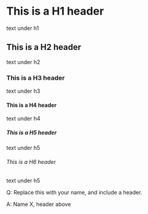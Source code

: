 # This is a H1 header

text under h1

## This is a H2 header

text under h2

### This is a H3 header

text under h3

#### This is a H4 header

text under h4

##### This is a H5 header

text under h5

###### This is a H6 header

text under h5

Q: Replace this with your name, and include a header.

A: Name X, header above
